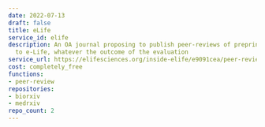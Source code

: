 ```yaml
---
date: 2022-07-13
draft: false
title: eLife
service_id: elife
description: An OA journal proposing to publish peer-reviews of preprints submitted
  to e-Life, whatever the outcome of the evaluation
service_url: https://elifesciences.org/inside-elife/e9091cea/peer-review-new-initiatives-to-enhance-the-value-of-elife-s-process
cost: completely_free
functions:
- peer-review
repositories:
- biorxiv
- medrxiv
repo_count: 2
---
```



